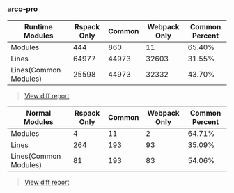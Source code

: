 ### arco-pro

| Runtime Modules       | Rspack Only | Common | Webpack Only | Common Percent | 
|-----------------------|-------------|--------|--------------|----------------| 
| Modules               | 444         | 860    | 11           | 65.40%         | 
| Lines                 | 64977       | 44973  | 32603        | 31.55%         | 
| Lines(Common Modules) | 25598       | 44973  | 32332        | 43.70%         | 


> [View diff report](https://web-infra-dev.github.io/rspack-report-website/diff/7044969956/diff_arco-pro.html)

| Normal Modules        | Rspack Only | Common | Webpack Only | Common Percent | 
|-----------------------|-------------|--------|--------------|----------------| 
| Modules               | 4           | 11     | 2            | 64.71%         | 
| Lines                 | 264         | 193    | 93           | 35.09%         | 
| Lines(Common Modules) | 81          | 193    | 83           | 54.06%         | 


> [View diff report](https://web-infra-dev.github.io/rspack-report-website/diff/7044969956/diff_arco-pro.html)

